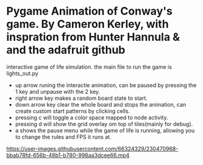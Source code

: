 # Pygame Animation of Conway's game. By Cameron Kerley, with inspration from Hunter Hannula & and the adafruit github
 interactive game of life simulation.
 the main file to run the game is lights_out.py
 
 - up arrow runing the interactie animation, can be paused by pressing the 1 key and unpause with the 2 key.
 - right arrow key makes a random board state to start.
 - down arrow key clear the whole board and stops the animation, can create custom start patterns by clicking cells.
 - pressing c will toggle a color space mapped to node activity.
 - pressing d will show the grid overlay om top of tiles(mainly for debug).
 - a shows the pause menu while the game of life is running, allowing you to change the rules and FPS it runs at.


https://user-images.githubusercontent.com/66324329/230470968-bbab78fd-656b-48b1-b780-998aa3dcee66.mp4


